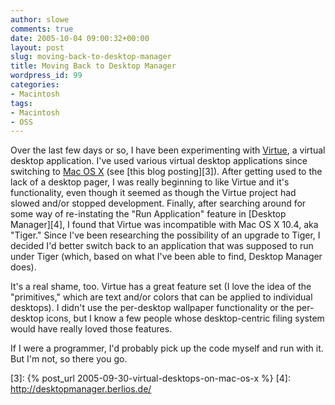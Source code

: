 ```yaml
---
author: slowe
comments: true
date: 2005-10-04 09:00:32+00:00
layout: post
slug: moving-back-to-desktop-manager
title: Moving Back to Desktop Manager
wordpress_id: 99
categories:
- Macintosh
tags:
- Macintosh
- OSS
---
```


Over the last few days or so, I have been experimenting with [Virtue][1], a virtual desktop application. I've used various virtual desktop applications since switching to [Mac OS X][2] (see [this blog posting][3]). After getting used to the lack of a desktop pager, I was really beginning to like Virtue and it's functionality, even though it seemed as though the Virtue project had slowed and/or stopped development. Finally, after searching around for some way of re-instating the "Run Application" feature in [Desktop Manager][4], I found that Virtue was incompatible with Mac OS X 10.4, aka "Tiger." Since I've been researching the possibility of an upgrade to Tiger, I decided I'd better switch back to an application that was supposed to run under Tiger (which, based on what I've been able to find, Desktop Manager does).

It's a real shame, too. Virtue has a great feature set (I love the idea of the "primitives," which are text and/or colors that can be applied to individual desktops). I didn't use the per-desktop wallpaper functionality or the per-desktop icons, but I know a few people whose desktop-centric filing system would have really loved those features.

If I were a programmer, I'd probably pick up the code myself and run with it. But I'm not, so there you go.

[1]: http://virtuedesktops.sourceforge.net/
[2]: http://www.apple.com/macosx/
[3]: {% post_url 2005-09-30-virtual-desktops-on-mac-os-x %}
[4]: http://desktopmanager.berlios.de/
